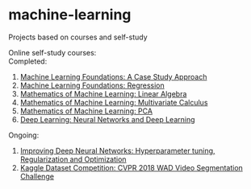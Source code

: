 # machine-learning
Projects based on courses and self-study

Online self-study courses:  
Completed:
1. [Machine Learning Foundations: A Case Study Approach](https://www.coursera.org/learn/ml-foundations/home/welcome)
2. [Machine Learning Foundations: Regression](https://www.coursera.org/learn/ml-regression/home/welcome)
3. [Mathematics of Machine Learning: Linear Algebra](https://www.coursera.org/learn/linear-algebra-machine-learning/home/welcome)
4. [Mathematics of Machine Learning: Multivariate Calculus](https://www.coursera.org/learn/multivariate-calculus-machine-learning/home/welcome)
5. [Mathematics of Machine Learning: PCA](https://www.coursera.org/learn/pca-machine-learning/home/welcome)
6. [Deep Learning: Neural Networks and Deep Learning](https://www.coursera.org/learn/neural-networks-deep-learning/home/welcome)

Ongoing:
1. [Improving Deep Neural Networks: Hyperparameter tuning, Regularization and Optimization](https://www.coursera.org/learn/deep-neural-network/home/welcome)
2. [Kaggle Dataset Competition: CVPR 2018 WAD Video Segmentation Challenge](https://www.kaggle.com/c/cvpr-2018-autonomous-driving)
